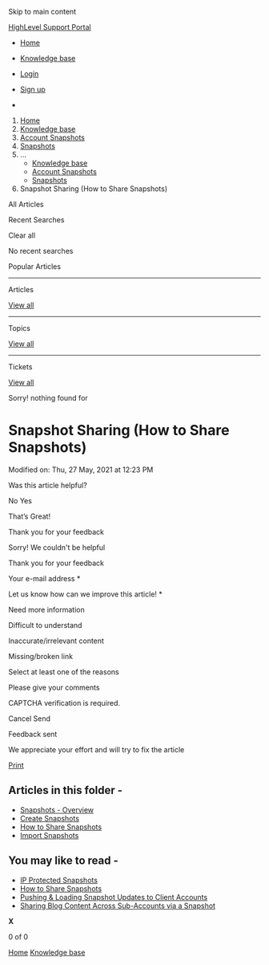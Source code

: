 Skip to main content

[ HighLevel Support Portal ](https://help.gohighlevel.com)

  * [ Home ](/support/home)
  * [ Knowledge base ](/support/solutions)

  * [Login](/support/login)
  * [Sign up](/support/signup)
  * 

  1. [Home](/support/home)
  2. [Knowledge base](/support/solutions)
  3. [Account Snapshots](/support/solutions/48000449593)
  4. [Snapshots](/support/solutions/folders/48000666032)
  5. ... 
     * [Knowledge base](/support/solutions)
     * [Account Snapshots](/support/solutions/48000449593)
     * [Snapshots](/support/solutions/folders/48000666032)
  6. Snapshot Sharing (How to Share Snapshots)

All  Articles 

Recent Searches

Clear all

No recent searches

Popular Articles

* * *

Articles

[View all](/support/search/solutions)

* * *

Topics

[View all](/support/search/topics)

* * *

Tickets

[View all](/support/search/tickets)

Sorry! nothing found for   

# Snapshot Sharing (How to Share Snapshots)

Modified on: Thu, 27 May, 2021 at 12:23 PM

Was this article helpful?

No  Yes 

That’s Great!

Thank you for your feedback

Sorry! We couldn't be helpful

Thank you for your feedback

Your e-mail address *

Let us know how can we improve this article! *

Need more information 

Difficult to understand 

Inaccurate/irrelevant content 

Missing/broken link 

Select at least one of the reasons 

Please give your comments 

CAPTCHA verification is required. 

Cancel  Send 

Feedback sent

We appreciate your effort and will try to fix the article

[Print](javascript:print\(\))

## Articles in this folder -

  * [Snapshots - Overview](/support/solutions/articles/48000982511-snapshots-overview)
  * [Create Snapshots](/support/solutions/articles/48000982512-create-snapshots)
  * [How to Share Snapshots](/support/solutions/articles/48000982513-how-to-share-snapshots)
  * [Import Snapshots](/support/solutions/articles/48000982581-import-snapshots)

## You may like to read -

  * [IP Protected Snapshots](/support/solutions/articles/155000002852-ip-protected-snapshots)
  * [How to Share Snapshots](/support/solutions/articles/48000982513-how-to-share-snapshots)
  * [Pushing & Loading Snapshot Updates to Client Accounts](/support/solutions/articles/48000982587-pushing-loading-snapshot-updates-to-client-accounts)
  * [Sharing Blog Content Across Sub-Accounts via a Snapshot](/support/solutions/articles/155000003594-sharing-blog-content-across-sub-accounts-via-a-snapshot)

**X**

0 of 0 []()

[Home](/support/home) [Knowledge base](/support/solutions)
